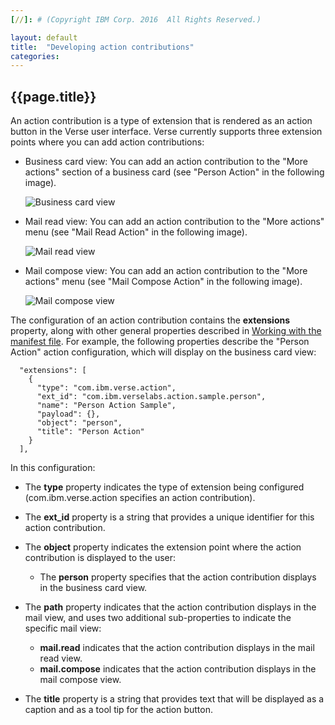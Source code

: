 ```yaml
---
[//]: # (Copyright IBM Corp. 2016  All Rights Reserved.)

layout: default
title:  "Developing action contributions"
categories:
---
```


## {{page.title}}  


An action contribution is a type of extension that is rendered as an action button in the Verse user interface. Verse currently supports three extension points where you can add action contributions:

* Business card view: You can add an action contribution to the "More actions" section of a business card (see "Person Action" in the following image).

    ![Business card view]({{site.baseurl}}/tutorials/img/bizcard_action.png "business card view")   

* Mail read view: You can add an action contribution to the "More actions" menu (see "Mail Read Action" in the following image).

    ![Mail read view]({{site.baseurl}}/tutorials/img/mailread_action.png "mail read view")   

* Mail compose view:  You can add an action contribution to the "More actions" menu (see "Mail Compose Action" in the following image).

    ![Mail compose view]({{site.baseurl}}/tutorials/img/mailcompose_action.png "mail compose view")   

The configuration of an action contribution contains the __extensions__ property, along with other general properties described in [Working with the manifest file][1]. For example, the following properties describe the "Person Action" action configuration, which will display on the business card view:

```
  "extensions": [
    {
      "type": "com.ibm.verse.action",
      "ext_id": "com.ibm.verselabs.action.sample.person",
      "name": "Person Action Sample",
      "payload": {},
      "object": "person",
      "title": "Person Action"
    }
  ],
```

In this configuration:

* The __type__ property indicates the type of extension being configured (com.ibm.verse.action specifies an action contribution).

* The __ext_id__ property is a string that provides a unique identifier for this action contribution.

* The __object__ property indicates the extension point where the action contribution is displayed to the user:

    * The __person__ property specifies that the action contribution displays in the business card view.

* The __path__ property indicates that the action contribution displays in the mail view, and uses two additional sub-properties to indicate the specific mail view:

    * __mail.read__ indicates that the action contribution displays in the mail read view.
    * __mail.compose__ indicates that the action contribution displays in the mail compose view.

* The __title__ property is a string that provides text that will be displayed as a caption and as a tool tip for the action button.



[1]: {{site.baseurl}}/tutorials/ext-manifest.html
